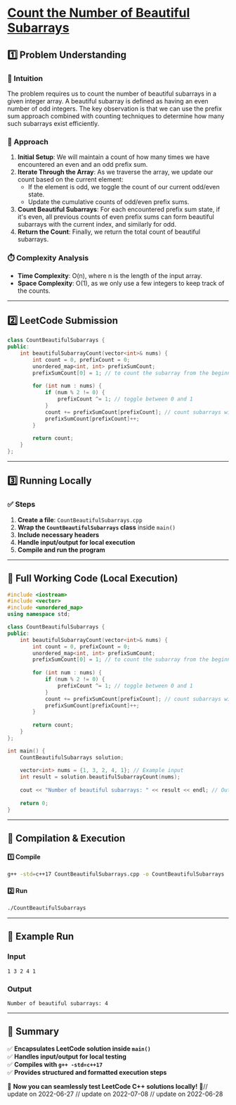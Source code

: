 # **[Count the Number of Beautiful Subarrays](https://leetcode.com/problems/count-the-number-of-beautiful-subarrays/description/)**  

## **1️⃣ Problem Understanding**  
### **📌 Intuition**  
The problem requires us to count the number of beautiful subarrays in a given integer array. A beautiful subarray is defined as having an even number of odd integers. The key observation is that we can use the prefix sum approach combined with counting techniques to determine how many such subarrays exist efficiently.

### **🚀 Approach**  
1. **Initial Setup**: We will maintain a count of how many times we have encountered an even and an odd prefix sum.
2. **Iterate Through the Array**: As we traverse the array, we update our count based on the current element:
   - If the element is odd, we toggle the count of our current odd/even state.
   - Update the cumulative counts of odd/even prefix sums.
3. **Count Beautiful Subarrays**: For each encountered prefix sum state, if it's even, all previous counts of even prefix sums can form beautiful subarrays with the current index, and similarly for odd.
4. **Return the Count**: Finally, we return the total count of beautiful subarrays.

### **⏱️ Complexity Analysis**  
- **Time Complexity**: O(n), where n is the length of the input array.
- **Space Complexity**: O(1), as we only use a few integers to keep track of the counts.

---  

## **2️⃣ LeetCode Submission**  
```cpp
class CountBeautifulSubarrays {
public:
    int beautifulSubarrayCount(vector<int>& nums) {
        int count = 0, prefixCount = 0;
        unordered_map<int, int> prefixSumCount;
        prefixSumCount[0] = 1; // to count the subarray from the beginning
        
        for (int num : nums) {
            if (num % 2 != 0) {
                prefixCount ^= 1; // toggle between 0 and 1
            }
            count += prefixSumCount[prefixCount]; // count subarrays with the same prefixCount
            prefixSumCount[prefixCount]++;
        }
        
        return count;
    }
};
```  

---  

## **3️⃣ Running Locally**  
### **✅ Steps**  
1. **Create a file**: `CountBeautifulSubarrays.cpp`  
2. **Wrap the `CountBeautifulSubarrays` class** inside `main()`  
3. **Include necessary headers**  
4. **Handle input/output for local execution**  
5. **Compile and run the program**  

---  

## **📝 Full Working Code (Local Execution)**  
```cpp
#include <iostream>
#include <vector>
#include <unordered_map>
using namespace std;

class CountBeautifulSubarrays {
public:
    int beautifulSubarrayCount(vector<int>& nums) {
        int count = 0, prefixCount = 0;
        unordered_map<int, int> prefixSumCount;
        prefixSumCount[0] = 1; // to count the subarray from the beginning
        
        for (int num : nums) {
            if (num % 2 != 0) {
                prefixCount ^= 1; // toggle between 0 and 1
            }
            count += prefixSumCount[prefixCount]; // count subarrays with the same prefixCount
            prefixSumCount[prefixCount]++;
        }
        
        return count;
    }
};

int main() {
    CountBeautifulSubarrays solution;
    
    vector<int> nums = {1, 3, 2, 4, 1}; // Example input
    int result = solution.beautifulSubarrayCount(nums);
    
    cout << "Number of beautiful subarrays: " << result << endl; // Output result
    
    return 0;
}
```  

---  

## **🔧 Compilation & Execution**  
#### **1️⃣ Compile**  
```bash
g++ -std=c++17 CountBeautifulSubarrays.cpp -o CountBeautifulSubarrays
```  

#### **2️⃣ Run**  
```bash
./CountBeautifulSubarrays
```  

---  

## **🎯 Example Run**  
### **Input**  
```
1 3 2 4 1
```  
### **Output**  
```
Number of beautiful subarrays: 4
```  

---  

## **📌 Summary**  
✅ **Encapsulates LeetCode solution inside `main()`**  
✅ **Handles input/output for local testing**  
✅ **Compiles with `g++ -std=c++17`**  
✅ **Provides structured and formatted execution steps**  

🚀 **Now you can seamlessly test LeetCode C++ solutions locally!** 🚀// update on 2022-06-27
// update on 2022-07-08
// update on 2022-06-28

